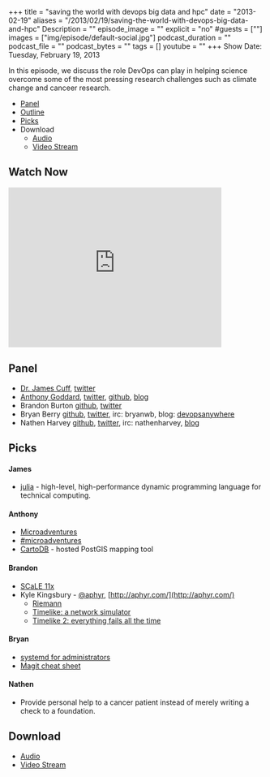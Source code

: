 +++
title = "saving the world with devops big data and hpc"
date = "2013-02-19"
aliases = "/2013/02/19/saving-the-world-with-devops-big-data-and-hpc"
Description = ""
episode_image = ""
explicit = "no"
#guests = [""]
images = ["img/episode/default-social.jpg"]
podcast_duration = ""
podcast_file = ""
podcast_bytes = ""
tags = []
youtube = ""
+++
Show Date:  Tuesday, February 19, 2013

In this episode, we discuss the role DevOps can play in helping science overcome some of the most pressing research challenges such as climate change and canceer research.

* [Panel](http://foodfightshow.org/2013/02/saving-the-world-with-devops-big-data-and-hpc.html#panel)
* [Outline](http://foodfightshow.org/2013/02/saving-the-world-with-devops-big-data-and-hpc.html#outline)
* [Picks](http://foodfightshow.org/2013/02/saving-the-world-with-devops-big-data-and-hpc.html#picks)
* Download
  * [Audio](http://traffic.libsyn.com/foodfight/Food-Fight-Show-41-saving-the-world-with-devops.mp3)
  * [Video Stream](http://www.youtube.com/watch?v=pJ4ahwABPRs)

Watch Now
---------

<iframe width="420" height="315" src="http://www.youtube.com/embed/pJ4ahwABPRs" frameborder="0" allowfullscreen></iframe>

<!-- more -->

Panel<a name="panel"></a>
-----
* [Dr. James Cuff](http://blog.jcuff.net/), [twitter](https://twitter.com/jamesdotcuff)
* [Anthony Goddard](http://anthonygoddard.com), [twitter](https://twitter.com/anthonygoddard), [github](https://github.com/agoddard), [blog](http://ops.anthonygoddard.com)
* Brandon Burton [github](http://github.com/solarce), [twitter](https://twitter.com/solarce)
* Bryan Berry [github](http://github.com/bryanwb), [twitter](http://twitter.com/bryanwb), irc: bryanwb, blog: [devopsanywhere](http://devopsanywhere.blogspot.com)
* Nathen Harvey [github](http://github.com/nathenharvey), [twitter](http://twitter.com/nathenharvey), irc: nathenharvey, [blog](http://nathenharvey.com)

Picks<a name="picks"></a>
----

#### James

* [julia](http://julialang.org/) - high-level, high-performance dynamic programming language for technical computing.

#### Anthony

* [Microadventures](http://www.alastairhumphreys.com/microadventures-2/)
* [#microadventures](https://twitter.com/search?q=%23microadventures)
* [CartoDB](http://cartodb.com/) - hosted PostGIS mapping tool

#### Brandon

* [SCaLE 11x](http://www.socallinuxexpo.org/scale11x)
* Kyle Kingsbury - [@aphyr](https://twitter.com/aphyr), [http://aphyr.com/](http://aphyr.com/)
  * [Riemann](http://riemann.io/)
  * [Timelike: a network simulator](http://aphyr.com/posts/277-timelike-a-network-simulator)
  * [Timelike 2: everything fails all the time](http://aphyr.com/posts/278-timelike-2-everything-fails-all-the-time)

#### Bryan
* [systemd for administrators](http://blog.geeksinaction.org/tag/systemd/)
* [Magit cheat sheet](http://daemianmack.com/magit-cheatsheet.html)


#### Nathen

* Provide personal help to a cancer patient instead of merely writing a check to a foundation.

Download
-------
  * [Audio](http://traffic.libsyn.com/foodfight/Food-Fight-Show-41-saving-the-world-with-devops.mp3)
  * [Video Stream](http://www.youtube.com/watch?v=pJ4ahwABPRs)
 

